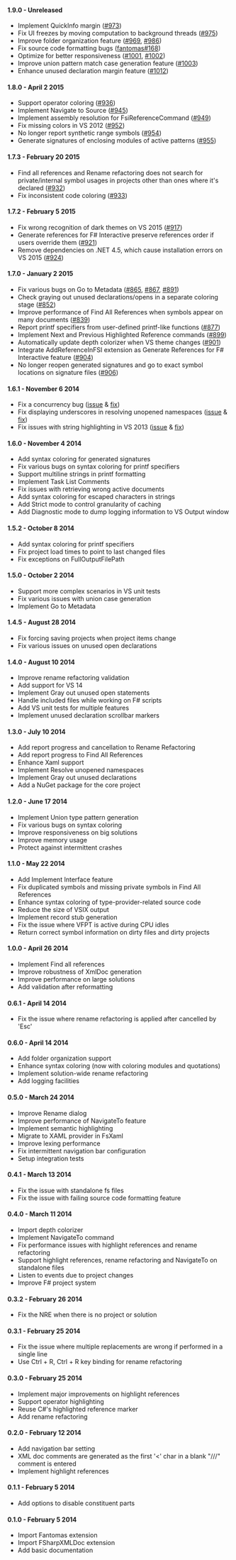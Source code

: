 #### 1.9.0 - Unreleased
* Implement QuickInfo margin ([#973](https://github.com/fsprojects/VisualFSharpPowerTools/issues/973))
* Fix UI freezes by moving computation to background threads ([#975](https://github.com/fsprojects/VisualFSharpPowerTools/issues/975))
* Improve folder organization feature ([#969](https://github.com/fsprojects/VisualFSharpPowerTools/issues/969), [#986](https://github.com/fsprojects/VisualFSharpPowerTools/issues/986))
* Fix source code formatting bugs ([fantomas#168](https://github.com/dungpa/fantomas/pull/168))
* Optimize for better responsiveness ([#1001](https://github.com/fsprojects/VisualFSharpPowerTools/pull/1001), [#1002](https://github.com/fsprojects/VisualFSharpPowerTools/pull/1002))
* Improve union pattern match case generation feature ([#1003](https://github.com/fsprojects/VisualFSharpPowerTools/pull/1003))
* Enhance unused declaration margin feature ([#1012](https://github.com/fsprojects/VisualFSharpPowerTools/pull/1012))

#### 1.8.0 - April 2 2015
* Support operator coloring ([#936](https://github.com/fsprojects/VisualFSharpPowerTools/issues/936))
* Implement Navigate to Source ([#945](https://github.com/fsprojects/VisualFSharpPowerTools/issues/945))
* Implement assembly resolution for FsiReferenceCommand ([#949](https://github.com/fsprojects/VisualFSharpPowerTools/pull/949))
* Fix missing colors in VS 2012 ([#952](https://github.com/fsprojects/VisualFSharpPowerTools/pull/952))
* No longer report synthetic range symbols ([#954](https://github.com/fsprojects/VisualFSharpPowerTools/pull/954))
* Generate signatures of enclosing modules of active patterns ([#955](https://github.com/fsprojects/VisualFSharpPowerTools/pull/955))

#### 1.7.3 - February 20 2015
* Find all references and Rename refactoring does not search for private/internal symbol usages in projects other than ones where it's declared 
([#932](https://github.com/fsprojects/VisualFSharpPowerTools/issues/932))
* Fix inconsistent code coloring ([#933](https://github.com/fsprojects/VisualFSharpPowerTools/pull/933))

#### 1.7.2 - February 5 2015
* Fix wrong recognition of dark themes on VS 2015 ([#917](https://github.com/fsprojects/VisualFSharpPowerTools/issues/917))
* Generate references for F# Interactive preserve references order if users override them ([#921](https://github.com/fsprojects/VisualFSharpPowerTools/issues/921))
* Remove dependencies on .NET 4.5, which cause installation errors on VS 2015 ([#924](https://github.com/fsprojects/VisualFSharpPowerTools/issues/924))

#### 1.7.0 - January 2 2015
* Fix various bugs on Go to Metadata ([#865](https://github.com/fsprojects/VisualFSharpPowerTools/issues/865), [#867](https://github.com/fsprojects/VisualFSharpPowerTools/issues/867), [#891](https://github.com/fsprojects/VisualFSharpPowerTools/issues/891))
* Check graying out unused declarations/opens in a separate coloring stage ([#852](https://github.com/fsprojects/VisualFSharpPowerTools/issues/852))
* Improve performance of Find All References when symbols appear on many documents ([#839](https://github.com/fsprojects/VisualFSharpPowerTools/issues/839))
* Report printf specifiers from user-defined printf-like functions ([#877](https://github.com/fsprojects/VisualFSharpPowerTools/issues/877))
* Implement Next and Previous Highlighted Reference commands ([#899](https://github.com/fsprojects/VisualFSharpPowerTools/issues/899))
* Automatically update depth colorizer when VS theme changes ([#901](https://github.com/fsprojects/VisualFSharpPowerTools/issues/901))
* Integrate AddReferenceInFSI extension as Generate References for F# Interactive feature ([#904](https://github.com/fsprojects/VisualFSharpPowerTools/pull/904))
* No longer reopen generated signatures and go to exact symbol locations on signature files ([#906](https://github.com/fsprojects/VisualFSharpPowerTools/issues/906))

#### 1.6.1 - November 6 2014
* Fix a concurrency bug ([issue](https://github.com/fsprojects/VisualFSharpPowerTools/issues/822) & [fix](https://github.com/fsharp/FSharp.Compiler.Service/pull/252))
* Fix displaying underscores in resolving unopened namespaces ([issue](https://github.com/fsprojects/VisualFSharpPowerTools/issues/823) & [fix](https://github.com/fsprojects/VisualFSharpPowerTools/pull/826))
* Fix issues with string highlighting in VS 2013 ([issue](https://github.com/fsprojects/VisualFSharpPowerTools/issues/825) & [fix](https://github.com/fsprojects/VisualFSharpPowerTools/pull/837))

#### 1.6.0 - November 4 2014
* Add syntax coloring for generated signatures
* Fix various bugs on syntax coloring for printf specifiers
* Support multiline strings in printf formatting
* Implement Task List Comments
* Fix issues with retrieving wrong active documents
* Add syntax coloring for escaped characters in strings
* Add Strict mode to control granularity of caching
* Add Diagnostic mode to dump logging information to VS Output window

#### 1.5.2 - October 8 2014
* Add syntax coloring for printf specifiers
* Fix project load times to point to last changed files
* Fix exceptions on FullOutputFilePath

#### 1.5.0 - October 2 2014
* Support more complex scenarios in VS unit tests
* Fix various issues with union case generation
* Implement Go to Metadata

#### 1.4.5 - August 28 2014
* Fix forcing saving projects when project items change
* Fix various issues on unused open declarations

#### 1.4.0 - August 10 2014
* Improve rename refactoring validation
* Add support for VS 14
* Implement Gray out unused open statements
* Handle included files while working on F# scripts
* Add VS unit tests for multiple features
* Implement unused declaration scrollbar markers

#### 1.3.0 - July 10 2014
* Add report progress and cancellation to Rename Refactoring
* Add report progress to Find All References
* Enhance Xaml support
* Implement Resolve unopened namespaces
* Implement Gray out unused declarations
* Add a NuGet package for the core project

#### 1.2.0 - June 17 2014
* Implement Union type pattern generation
* Fix various bugs on syntax coloring
* Improve responsiveness on big solutions
* Improve memory usage
* Protect against intermittent crashes

#### 1.1.0 - May 22 2014
* Add Implement Interface feature
* Fix duplicated symbols and missing private symbols in Find All References
* Enhance syntax coloring of type-provider-related source code
* Reduce the size of VSIX output
* Implement record stub generation
* Fix the issue where VFPT is active during CPU idles
* Return correct symbol information on dirty files and dirty projects

#### 1.0.0 - April 26 2014
* Implement Find all references
* Improve robustness of XmlDoc generation
* Improve performance on large solutions
* Add validation after reformatting

#### 0.6.1 - April 14 2014
* Fix the issue where rename refactoring is applied after cancelled by 'Esc'

#### 0.6.0 - April 14 2014
* Add folder organization support
* Enhance syntax coloring (now with coloring modules and quotations)
* Implement solution-wide rename refactoring
* Add logging facilities

#### 0.5.0 - March 24 2014
* Improve Rename dialog
* Improve performance of NavigateTo feature
* Implement semantic highlighting
* Migrate to XAML provider in FsXaml
* Improve lexing performance
* Fix intermittent navigation bar configuration 
* Setup integration tests

#### 0.4.1 - March 13 2014
* Fix the issue with standalone fs files
* Fix the issue with failing source code formatting feature

#### 0.4.0 - March 11 2014
* Import depth colorizer
* Implement NavigateTo command
* Fix performance issues with highlight references and rename refactoring
* Support highlight references, rename refactoring and NavigateTo on standalone files
* Listen to events due to project changes
* Improve F# project system

#### 0.3.2 - February 26 2014
* Fix the NRE when there is no project or solution

#### 0.3.1 - February 25 2014
* Fix the issue where multiple replacements are wrong if performed in a single line
* Use Ctrl + R, Ctrl + R key binding for rename refactoring

#### 0.3.0 - February 25 2014
* Implement major improvements on highlight references
* Support operator highlighting
* Reuse C#'s highlighted reference marker
* Add rename refactoring

#### 0.2.0 - February 12 2014
* Add navigation bar setting
* XML doc comments are generated as the first '<' char in a blank "///" comment is entered
* Implement highlight references

#### 0.1.1 - February 5 2014
* Add options to disable constituent parts

#### 0.1.0 - February 5 2014
* Import Fantomas extension
* Import FSharpXMLDoc extension
* Add basic documentation
